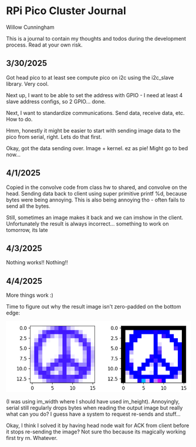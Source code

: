 # RPi Pico Cluster Journal
Willow Cunningham

This is a journal to contain my thoughts and todos during the development process. 
Read at your own risk.

## 3/30/2025

Got head pico to at least see compute pico on i2c using the i2c_slave library.
Very cool.

Next up, I want to be able to set the address with GPIO - I need at least 4 slave address configs, so 2 GPIO... done.

Next, I want to standardize communications. 
Send data, receive data, etc.
How to do.

Hmm, honestly it might be easier to start with sending image data to the pico from serial, right. Lets do that first.

Okay, got the data sending over. Image + kernel. ez as pie! Might go to bed now...

## 4/1/2025

Copied in the convolve code from class hw to shared, and convolve on the head. 
Sending data back to client using super primitive printf %d, because bytes were being annoying.
This is also being annoying tho - often fails to send all the bytes.

Still, sometimes an image makes it back and we can imshow in the client.
Unfortunately the result is always incorrect... something to work on tomorrow, its late

## 4/3/2025

Nothing works!! Nothing!!

## 4/4/2025

More things work :)

Time to figure out why the result image isn't zero-padded on the bottom edge:

![Peace sign thru a sharpen filter](./bad_padding.png)

(I was using im_width where I should have used im_height).
Annoyingly, serial still regularly drops bytes when reading the output image but really what can you do? I guess have a system to request re-sends and stuff...

Okay, I think I solved it by having head node wait for ACK from client before it stops re-sending the image? Not sure tho because its magically working first try rn. 
Whatever.
